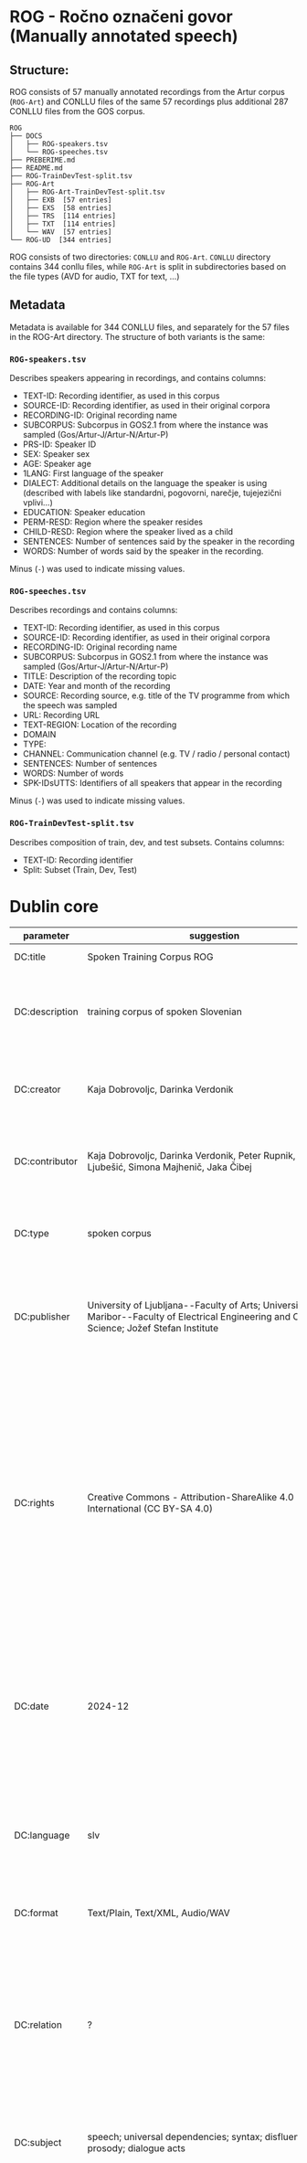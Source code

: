 # ROG - Ročno označeni govor (Manually annotated speech)

## Structure:

ROG consists of 57 manually annotated recordings from the Artur corpus (`ROG-Art`) and CONLLU files of the same 57 recordings plus additional 287 CONLLU files from the GOS corpus.


```
ROG
├── DOCS
│   ├── ROG-speakers.tsv
│   └── ROG-speeches.tsv
├── PREBERIME.md
├── README.md
├── ROG-TrainDevTest-split.tsv
├── ROG-Art
│   ├── ROG-Art-TrainDevTest-split.tsv
│   ├── EXB  [57 entries]
│   ├── EXS  [58 entries]
│   ├── TRS  [114 entries]
│   ├── TXT  [114 entries]
│   └── WAV  [57 entries]
└── ROG-UD  [344 entries]
```
ROG consists of two directories: `CONLLU` and `ROG-Art`. `CONLLU` directory contains 344 conllu files, while `ROG-Art` is split in subdirectories based on the file types (AVD for audio, TXT for text, ...)

## Metadata

Metadata is available for 344 CONLLU files, and separately for the 57 files in the ROG-Art directory. The structure of both variants is the same:

### `ROG-speakers.tsv`

Describes speakers appearing in recordings, and contains columns:

* TEXT-ID: Recording identifier, as used in this corpus
* SOURCE-ID: Recording identifier, as used in their original corpora
* RECORDING-ID: Original recording name
* SUBCORPUS: Subcorpus in GOS2.1 from where the instance was sampled (Gos/Artur-J/Artur-N/Artur-P)
* PRS-ID: Speaker ID
* SEX: Speaker sex
* AGE: Speaker age
* 1LANG: First language of the speaker
* DIALECT: Additional details on the language the speaker is using (described with labels like standardni, pogovorni, narečje, tujejezični vplivi...)
* EDUCATION: Speaker education
* PERM-RESD: Region where the speaker resides
* CHILD-RESD: Region where the speaker lived as a child
* SENTENCES: Number of sentences said by the speaker in the recording
* WORDS: Number of words said by the speaker in the recording.

Minus (`-`) was used to indicate missing values.

### `ROG-speeches.tsv`

Describes recordings and contains columns:

* TEXT-ID: Recording identifier, as used in this corpus
* SOURCE-ID: Recording identifier, as used in their original corpora
* RECORDING-ID: Original recording name
* SUBCORPUS: Subcorpus in GOS2.1 from where the instance was sampled (Gos/Artur-J/Artur-N/Artur-P)
* TITLE: Description of the recording topic
* DATE: Year and month of the recording
* SOURCE: Recording source, e.g. title of the TV programme from which the speech was sampled
* URL: Recording URL
* TEXT-REGION: Location of the recording
* DOMAIN
* TYPE:
* CHANNEL: Communication channel (e.g. TV / radio / personal contact)
* SENTENCES: Number of sentences
* WORDS: Number of words
* SPK-IDsUTTS: Identifiers of all speakers that appear in the recording

Minus (`-`) was used to indicate missing values.


### `ROG-TrainDevTest-split.tsv`

Describes composition of train, dev, and test subsets. Contains columns:
* TEXT-ID: Recording identifier
* Split: Subset (Train, Dev, Test)


# Dublin core

| parameter      | suggestion                                                                                                                                      | definition                                                                                                                                                                                                                                                  |
| -------------- | ----------------------------------------------------------------------------------------------------------------------------------------------- | ----------------------------------------------------------------------------------------------------------------------------------------------------------------------------------------------------------------------------------------------------------- |
| DC:title       | Spoken Training Corpus ROG                                                                                                                      | The name of your website                                                                                                                                                                                                                                    |
| DC:description | training corpus of spoken Slovenian                                                                                                             | Textual outline of the content. Can be the same as the content of <meta name="descripion"> tag.                                                                                                                                                             |
| DC:creator     | Kaja Dobrovoljc, Darinka Verdonik                                                                                                               | The person or organization responsible for the content.                                                                                                                                                                                                     |
| DC:contributor | Kaja Dobrovoljc, Darinka Verdonik, Peter Rupnik, Nikola Ljubešić, Simona Majhenič, Jaka Čibej                                                   | Person, organization or service that contribute to the content.                                                                                                                                                                                             |
| DC:type        | spoken corpus                                                                                                                                   | A category for the content. A full list of Types can be found [here](http://dublincore.org/documents/dcmi-type-vocabulary/#dcmitype-Collection)                                                                                                             |
| DC:publisher   | University of Ljubljana--Faculty of Arts; University of Maribor--Faculty of Electrical Engineering and Computer Science; Jožef Stefan Institute | An entity (person, organization or service) responsible for making the content available.                                                                                                                                                                   |
| DC:rights      | Creative Commons - Attribution-ShareAlike 4.0 International (CC BY-SA 4.0)                                                                      | Typically a Rights element will contain a rights management statement for the resource, or reference a service providing such information. Rights information often encompasses Intellectual Property Rights (IPR), Copyright, and various Property Rights. |
| DC:date        | 2024-12                                                                                                                                         | A point or period of time associated with the lifecycle of content. Typically the date of when content become available.                                                                                                                                    |
| DC:language    | slv                                                                                                                                             | In what language the content is written. You must the correct language code. You can find all language codes [here](https://paladini.github.io/dublin-core-basics/).                                                                                        |
| DC:format      | Text/Plain, Text/XML, Audio/WAV                                                                                                                 | Types are available [here](http://dublincore.org/documents/dcmi-type-vocabulary/#dcmitype-Collection)                                                                                                                                                       |
| DC:relation    | ?                                                                                                                                               | How the content relates to other resources for instance. Think in a chapter of a book, for example: the chapter isPartOf book. A full list of possible relations can be found [here](https://paladini.github.io/dublin-core-basics/)                        |
| DC:subject     | speech; universal dependencies; syntax; disfluencies; prosody; dialogue acts                                                                    | The topic covered by the content.                                                                                                                                                                                                                           |
| DC:coverage    | ?Slovenia?                                                                                                                                      | Where the content is physically located. Coverage will typically include spatial location (place name or geographic co-ordinates), temporal period (date, date range) or jurisdiction (named administrative entity).                                        |
| DC:indentifier | hdl.handle.net...                                                                                                                               | An unique identifier to your content. Can be a string or number generate by a formal identification system - or just a URL.                                                                                                                                 |
| DC:source      | https://www.clarin.si/repository/xmlui/handle/11356/1863                                                                                        | Where the content originally delivered from or a resource that is related intelectually to the described content.                                                                                                                                           |